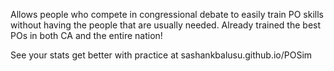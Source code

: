 Allows people who compete in congressional debate to easily train PO skills without having the people that are usually needed. Already trained the best POs in both CA and the entire nation!



See your stats get better with practice at sashankbalusu.github.io/POSim



